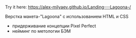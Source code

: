 Try it here: https://alex-milyaev.github.io/Landing---Lagoona-/ 

Верстка макета-"Lagoona" с использованием HTML и CSS
- придерживание концепции Pixel Perfect
- нейминг по метологии БЭМ

